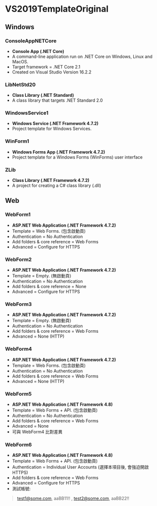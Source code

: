 # VS2019TemplateOriginal

## Windows

### ConsoleAppNETCore
- **Console App (.NET Core)**
- A command-line application run on .NET Core on Windows, Linux and MacOS.
- Target framework = .NET Core 2.1
- Created on Visual Studio Version 16.2.2

### LibNetStd20
- **Class Library (.NET Standard)**
- A class library that targets .NET Standard 2.0

### WindowsService1
- **Windows Service (.NET Framework 4.7.2)**
- Project template for Windows Services.


### WinForm1
- **Windows Forms App (.NET Framework 4.7.2)**
- Project template for a Windows Forms (WinForms) user interface

### ZLib
- **Class Library (.NET Framework 4.7.2)**
- A project for creating a C# class library (.dll)

## Web

### WebForm1
- **ASP.NET Web Application (.NET Framework 4.7.2)**
- Template = Web Forms. (包含啟動頁)
- Authentication = No Authentication
- Add folders & core reference = Web Forms
- Advanced = Configure for HTTPS

### WebForm2
- **ASP.NET Web Application (.NET Framework 4.7.2)**
- Template = Empty. (無啟動頁)
- Authentication = No Authentication
- Add folders & core reference = None
- Advanced = Configure for HTTPS

### WebForm3
- **ASP.NET Web Application (.NET Framework 4.7.2)**
- Template = Empty. (無啟動頁)
- Authentication = No Authentication
- Add folders & core reference = Web Forms
- Advanced = None (HTTP)

### WebForm4
- **ASP.NET Web Application (.NET Framework 4.7.2)**
- Template = Web Forms. (包含啟動頁)
- Authentication = No Authentication
- Add folders & core reference = Web Forms
- Advanced = None (HTTP)

### WebForm5
- **ASP.NET Web Application (.NET Framework 4.8)**
- Template = Web Forms + API. (包含啟動頁) 
- Authentication = No Authentication
- Add folders & core reference = Web Forms
- Advanced = None
- 可與 WebForm4 比對差異

### WebForm6
- **ASP.NET Web Application (.NET Framework 4.8)**
- Template = Web Forms + API. (包含啟動頁) 
- Authentication = Individual User Accounts (選擇本項目後, 會強迫開啟 HTTPS)
- Add folders & core reference = Web Forms
- Advanced = Configure for HTTPS 
- 測試帳號:
> test1@some.com, aaBB11!! , test2@some.com, aaBB22!!
